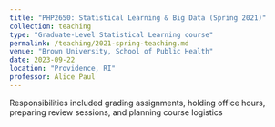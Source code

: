 ```yaml
---
title: "PHP2650: Statistical Learning & Big Data (Spring 2021)"
collection: teaching
type: "Graduate-Level Statistical Learning course"
permalink: /teaching/2021-spring-teaching.md
venue: "Brown University, School of Public Health"
date: 2023-09-22
location: "Providence, RI"
professor: Alice Paul
---
```


Responsibilities included grading assignments, holding office hours, preparing review sessions, and planning course logistics
